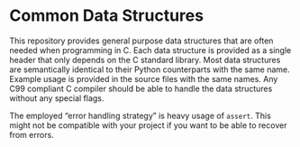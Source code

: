 # Common Data Structures

This repository provides general purpose data structures that are often needed when programming in
C. Each data structure is provided as a single header that only depends on the C standard library.
Most data structures are semantically identical to their Python counterparts with the same name.
Example usage is provided in the source files with the same names. Any C99 compliant C compiler
should be able to handle the data structures without any special flags.

The employed “error handling strategy” is heavy usage of `assert`. This might not be compatible with
your project if you want to be able to recover from errors.
